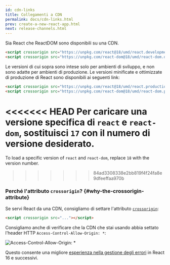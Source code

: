 ```yaml
---
id: cdn-links
title: Collegamenti a CDN
permalink: docs/cdn-links.html
prev: create-a-new-react-app.html
next: release-channels.html
---
```


Sia React che ReactDOM sono disponibili su una CDN.

```html
<script crossorigin src="https://unpkg.com/react@18/umd/react.development.js"></script>
<script crossorigin src="https://unpkg.com/react-dom@18/umd/react-dom.development.js"></script>
```

Le versioni di cui sopra sono intese solo per ambienti di sviluppo, e non sono adatte per ambienti di produzione. Le versioni minificate e ottimizzate di produzione di React sono disponibili ai seguenti link:

```html
<script crossorigin src="https://unpkg.com/react@18/umd/react.production.min.js"></script>
<script crossorigin src="https://unpkg.com/react-dom@18/umd/react-dom.production.min.js"></script>
```

<<<<<<< HEAD
Per caricare una versione specifica di `react` e `react-dom`, sostituisci `17` con il numero di versione desiderato.
=======
To load a specific version of `react` and `react-dom`, replace `18` with the version number.
>>>>>>> 84ad3308338e2bb819f4f24fa8e9dfeeffaa970b

### Perché l'attributo `crossorigin`? {#why-the-crossorigin-attribute}

Se servi React da una CDN, consigliamo di settare l'attributo [`crossorigin`](https://developer.mozilla.org/en-US/docs/Web/HTML/CORS_settings_attributes):

```html
<script crossorigin src="..."></script>
```

Consigliamo anche di verificare che la CDN che stai usando abbia settato l'header HTTP `Access-Control-Allow-Origin: *`:

![Access-Control-Allow-Origin: *](../images/docs/cdn-cors-header.png)

Questo consente una migliore [esperienza nella gestione degli errori](/blog/2017/07/26/error-handling-in-react-16.html) in React 16 e successivi.
